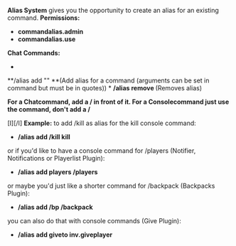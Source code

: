 **Alias System** gives you the opportunity to create an alias for an existing command.
**Permissions:**


* **commandalias.admin**
* ****commandalias**.use**


**Chat Commands:**


* 
**/alias add <alias> "<command>" **(Add alias for a command (arguments can be set in command but must be in quotes))
* 
**/alias remove <alias>** (Removes alias)


**For a Chatcommand, add a / in front of it. For a Consolecommand just use the command, don't add a /**

[I][/I]
**Example:**
to add /kill as alias for the kill console command:


* **/alias add /kill kill**

or if you'd like to have a console command for /players (Notifier, Notifications or Playerlist Plugin):


* **/alias add players /players**

or maybe you'd just like a shorter command for /backpack (Backpacks Plugin):


* **/alias add /bp /backpack**

you can also do that with console commands (Give Plugin):


* **/alias add giveto inv.giveplayer**